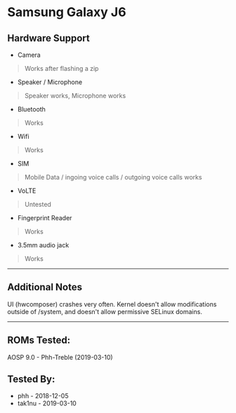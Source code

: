 # Samsung Galaxy J6
 ## Hardware Support
 * Camera 
> Works after flashing a zip

 * Speaker / Microphone
> Speaker works, Microphone works
 * Bluetooth
> Works
 * Wifi
> Works
 * SIM
> Mobile Data / ingoing voice calls / outgoing voice calls works
 * VoLTE
>Untested
 * Fingerprint Reader
> Works
 * 3.5mm audio jack
>Works
 ***
## Additional Notes
UI (hwcomposer) crashes very often.
Kernel doesn't allow modifications outside of /system, and doesn't allow permissive SELinux domains.

 ***
## ROMs Tested:
AOSP 9.0 - Phh-Treble (2019-03-10)

 ## Tested By:
* phh - 2018-12-05
* tak1nu - 2019-03-10